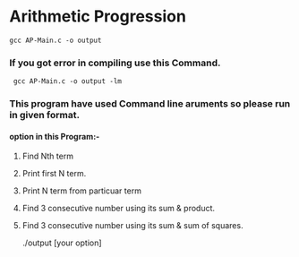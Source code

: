 # Arithmetic Progression


    gcc AP-Main.c -o output

### If you got error in compiling use this Command.

     gcc AP-Main.c -o output -lm 

### This program have used Command line aruments so please run in given format.
#### option in this Program:-
1. Find Nth term
2. Print first N term.
3. Print N term from particuar term
4. Find 3 consecutive number using its sum & product.
5. Find 3 consecutive number using its sum & sum of squares.

      ./output [your option]


